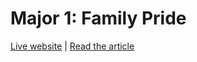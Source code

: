 Major 1: Family Pride
======

[Live website](http://tuurdutoit.be/major/name) | [Read the article](http://tuurdutoit.be/projects/major/name)
